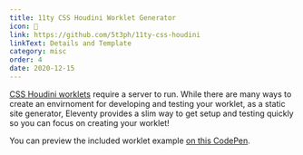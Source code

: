 ```yaml
---
title: 11ty CSS Houdini Worklet Generator
icon: 🎩
link: https://github.com/5t3ph/11ty-css-houdini
linkText: Details and Template
category: misc
order: 4
date: 2020-12-15
---
```


[CSS Houdini worklets](https://houdini.how) require a server to run. While there are many ways to create an envirnoment for developing and testing your worklet, as a static site generator, Eleventy provides a slim way to get setup and testing quickly so you can focus on creating your worklet!

You can preview the included worklet example [on this CodePen](https://codepen.io/5t3ph/pen/NWRpMbv).
